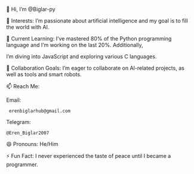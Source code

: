 👋 Hi, I’m @Biglar-py

👀 Interests:
I’m passionate about artificial intelligence and my goal is to fill the world with AI.

🌱 Current Learning:
I’ve mastered 80% of the Python programming language and I’m working on the last 20%. Additionally,

   I’m diving into JavaScript and exploring various C languages.

💞️ Collaboration Goals:
I’m eager to collaborate on AI-related projects, as well as tools and smart robots.

📫 Reach Me:

Email:

     erenbiglarhub@gmail.com

Telegram:

    @Eren_Biglar2007

😄 Pronouns: He/Him

⚡ Fun Fact:
I never experienced the taste of peace until I became a programmer.



<!---
Biglar-py/Biglar-py is a ✨ special ✨ repository because its `README.md` (this file) appears on your GitHub profile.
You can click the Preview link to take a look at your changes.
--->
